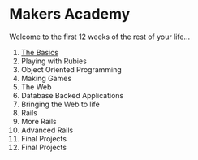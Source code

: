 # Makers Academy

Welcome to the first 12 weeks of the rest of your life...

1. [The Basics](https://github.com/makersacademy/course/blob/master/1_the_basics.md)
2. Playing with Rubies
3. Object Oriented Programming
4. Making Games
5. The Web
6. Database Backed Applications
7. Bringing the Web to life
8. Rails
9. More Rails
10. Advanced Rails
11. Final Projects
12. Final Projects